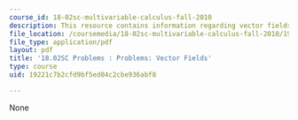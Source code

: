 ```yaml
---
course_id: 18-02sc-multivariable-calculus-fall-2010
description: This resource contains information regarding vector fields.
file_location: /coursemedia/18-02sc-multivariable-calculus-fall-2010/19221c7b2cfd9bf5ed04c2cbe936abf8_MIT18_02SC_pb_56_quest.pdf
file_type: application/pdf
layout: pdf
title: '18.02SC Problems : Problems: Vector Fields'
type: course
uid: 19221c7b2cfd9bf5ed04c2cbe936abf8

---
```

None